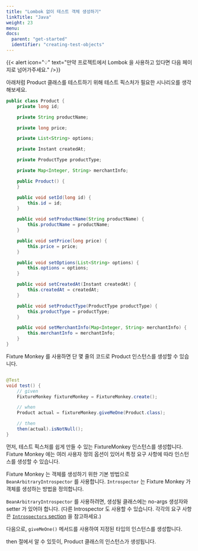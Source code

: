 ```yaml
---
title: "Lombok 없이 테스트 객체 생성하기"
linkTitle: "Java"
weight: 23
menu:
docs:
  parent: "get-started"
  identifier: "creating-test-objects"
---
```


{{< alert icon="💡" text="만약 프로젝트에서 Lombok 을 사용하고 있다면 다음 페이지로 넘어가주세요." />}}

아래처럼 Product 클래스를 테스트하기 위해 테스트 픽스처가 필요한 시나리오를 생각해보세요.

```java
public class Product {
    private long id;

    private String productName;

    private long price;

    private List<String> options;

    private Instant createdAt;

    private ProductType productType;

    private Map<Integer, String> merchantInfo;

    public Product() {
    }

    public void setId(long id) {
        this.id = id;
    }

    public void setProductName(String productName) {
        this.productName = productName;
    }

    public void setPrice(long price) {
        this.price = price;
    }

    public void setOptions(List<String> options) {
        this.options = options;
    }

    public void setCreatedAt(Instant createdAt) {
        this.createdAt = createdAt;
    }

    public void setProductType(ProductType productType) {
        this.productType = productType;
    }

    public void setMerchantInfo(Map<Integer, String> merchantInfo) {
        this.merchantInfo = merchantInfo;
    }
}
```

Fixture Monkey 를 사용하면 단 몇 줄의 코드로 Product 인스턴스를 생성할 수 있습니다.

```java

@Test
void test() {
    // given
    FixtureMonkey fixtureMonkey = FixtureMonkey.create();

    // when
    Product actual = fixtureMonkey.giveMeOne(Product.class);

    // then
    then(actual).isNotNull();
}
```

먼저, 테스트 픽스처를 쉽게 만들 수 있는 FixtureMonkey 인스턴스를 생성합니다.
Fixture Monkey 에는 여러 사용자 정의 옵션이 있어서 특정 요구 사항에 따라 인스턴스를 생성할 수 있습니다.

Fixture Monkey 는 객체를 생성하기 위한 기본 방법으로 `BeanArbitraryIntrospector` 를 사용합니다.
`Introspector` 는 Fixture Monkey 가 객체를 생성하는 방법을 정의합니다.

`BeanArbitraryIntrospector` 를 사용하려면, 생성될 클래스에는 no-args 생성자와 setter 가 있어야 합니다.
(다른 Introspector 도 사용할 수 있습니다. 각각의 요구 사항은 [`Introspectors` section](../../generating-objects/introspector) 을 참고하세요.)

다음으로, `giveMeOne()` 메서드를 사용하여 지정된 타입의 인스턴스를 생성합니다.

then 절에서 알 수 있듯이, Product 클래스의 인스턴스가 생성됩니다.
